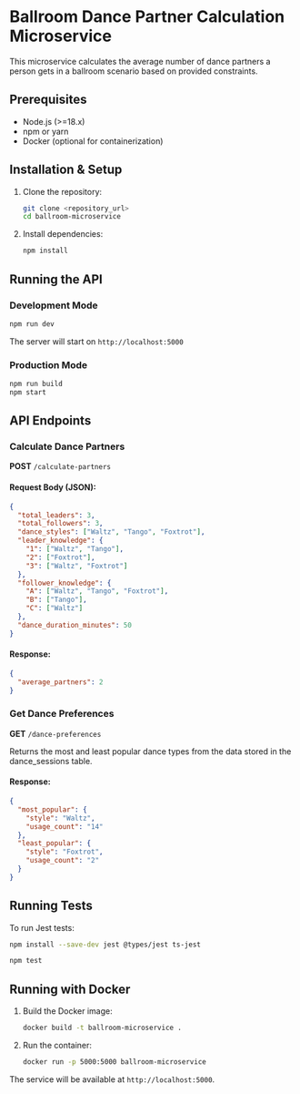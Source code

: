 # Ballroom Dance Partner Calculation Microservice

This microservice calculates the average number of dance partners a person gets in a ballroom scenario based on provided constraints.

## Prerequisites
- Node.js (>=18.x)
- npm or yarn
- Docker (optional for containerization)

## Installation & Setup

1. Clone the repository:
   ```sh
   git clone <repository_url>
   cd ballroom-microservice
   ```
2. Install dependencies:
   ```sh
   npm install
   ```

## Running the API

### Development Mode
```sh
npm run dev
```
The server will start on `http://localhost:5000`

### Production Mode
```sh
npm run build
npm start
```

## API Endpoints

### Calculate Dance Partners
**POST** `/calculate-partners`

#### Request Body (JSON):
```json
{
  "total_leaders": 3,
  "total_followers": 3,
  "dance_styles": ["Waltz", "Tango", "Foxtrot"],
  "leader_knowledge": {
    "1": ["Waltz", "Tango"],
    "2": ["Foxtrot"],
    "3": ["Waltz", "Foxtrot"]
  },
  "follower_knowledge": {
    "A": ["Waltz", "Tango", "Foxtrot"],
    "B": ["Tango"],
    "C": ["Waltz"]
  },
  "dance_duration_minutes": 50
}
```

#### Response:
```json
{
  "average_partners": 2
}
```
### Get Dance Preferences

**GET** `/dance-preferences`

Returns the most and least popular dance types from the data stored in the dance_sessions table.

#### Response:
```json
{
  "most_popular": {
    "style": "Waltz",
    "usage_count": "14"
  },
  "least_popular": {
    "style": "Foxtrot",
    "usage_count": "2"
  }
}
```
## Running Tests

To run Jest tests:

```sh
npm install --save-dev jest @types/jest ts-jest

npm test
```

## Running with Docker
1. Build the Docker image:
   ```sh
   docker build -t ballroom-microservice .
   ```
2. Run the container:
   ```sh
   docker run -p 5000:5000 ballroom-microservice
   ```
The service will be available at `http://localhost:5000`.

